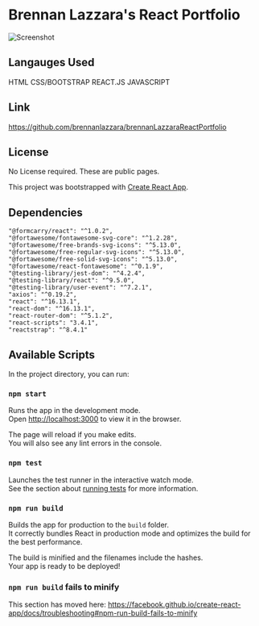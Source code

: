 # Brennan Lazzara's React Portfolio

![Screenshot](public/assets/readMeScreenShot.png)

## Langauges Used

HTML 
CSS/BOOTSTRAP
REACT.JS
JAVASCRIPT

## Link
https://github.com/brennanlazzara/brennanLazzaraReactPortfolio


<!-- CHANGE HEROKU APPS NAME !!!
https://brennan-predmore-portfolio.herokuapp.com/ -->


## License
No License required. These are public pages. 


This project was bootstrapped with [Create React App](https://github.com/facebook/create-react-app).

## Dependencies
    "@formcarry/react": "^1.0.2",
    "@fortawesome/fontawesome-svg-core": "^1.2.28",
    "@fortawesome/free-brands-svg-icons": "^5.13.0",
    "@fortawesome/free-regular-svg-icons": "^5.13.0",
    "@fortawesome/free-solid-svg-icons": "^5.13.0",
    "@fortawesome/react-fontawesome": "^0.1.9",
    "@testing-library/jest-dom": "^4.2.4",
    "@testing-library/react": "^9.5.0",
    "@testing-library/user-event": "^7.2.1",
    "axios": "^0.19.2",
    "react": "^16.13.1",
    "react-dom": "^16.13.1",
    "react-router-dom": "^5.1.2",
    "react-scripts": "3.4.1",
    "reactstrap": "^8.4.1"

## Available Scripts

In the project directory, you can run:

### `npm start`

Runs the app in the development mode.<br />
Open [http://localhost:3000](http://localhost:3000) to view it in the browser.

The page will reload if you make edits.<br />
You will also see any lint errors in the console.

### `npm test`

Launches the test runner in the interactive watch mode.<br />
See the section about [running tests](https://facebook.github.io/create-react-app/docs/running-tests) for more information.

### `npm run build`

Builds the app for production to the `build` folder.<br />
It correctly bundles React in production mode and optimizes the build for the best performance.

The build is minified and the filenames include the hashes.<br />
Your app is ready to be deployed!

### `npm run build` fails to minify

This section has moved here: https://facebook.github.io/create-react-app/docs/troubleshooting#npm-run-build-fails-to-minify
